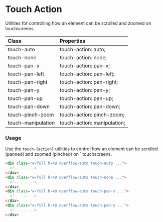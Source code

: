 # Touch Action

Utilities for controlling how an element can be scrolled and zoomed on touchscreens.

| Class             | Properties                  |
| :---------------- | :-------------------------- |
| touch-auto        | touch-action: auto;         |
| touch-none        | touch-action: none;         |
| touch-pan-x       | touch-action: pan-x;        |
| touch-pan-left    | touch-action: pan-left;     |
| touch-pan-right   | touch-action: pan-right;    |
| touch-pan-y       | touch-action: pan-y;        |
| touch-pan-up      | touch-action: pan-up;       |
| touch-pan-down    | touch-action: pan-down;     |
| touch-pinch-zoom  | touch-action: pinch-zoom;   |
| touch-manipulation| touch-action: manipulation; |

### Usage

Use the `touch-{action}` utilities to control how an element can be scrolled (panned) and zoomed (pinched) on `
touchscreens.

```html
<div class="w-full h-48 overflow-auto touch-auto ...">
  <!-- ... -->
</div>
<div class="w-full h-48 overflow-auto touch-none ...">
  <!-- ... -->
</div>
<div class="w-full h-48 overflow-auto touch-pan-x ...">
  <!-- ... -->
</div>
<div class="w-full h-48 overflow-auto touch-pan-y ...">
  <!-- ... -->
</div>
```
